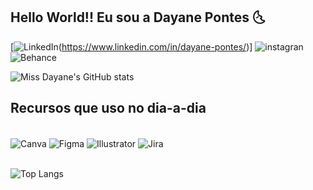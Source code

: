 ## Hello World!! Eu sou a Dayane Pontes 🌜

[![LinkedIn](https://img.shields.io/badge/LinkedIn-0077B5?style=for-the-badge&logo=linkedin&logoColor=white)(https://www.linkedin.com/in/dayane-pontes/)]
![instagran](https://img.shields.io/badge/Instagram-E4405F?style=for-the-badge&logo=instagram&logoColor=white)
![Behance](https://img.shields.io/badge/-Behance-blue?style=for-the-badge&logo=behance&logoColor=white)


![Miss Dayane's GitHub stats](https://github-readme-stats.vercel.app/api?username=MissDayane&show_icons=true&theme=dark)

## Recursos que uso no dia-a-dia

<div style="display: inline_block"> </br>
<img align="center" alt="Canva" src="https://img.shields.io/badge/Canva-%2300C4CC.svg?&style=for-the-badge&logo=Canva&logoColor=white"/>
<img align="center" alt="Figma" src="https://img.shields.io/badge/Figma-F24E1E?style=for-the-badge&logo=figma&logoColor=white"/>
<img align="center" alt="Illustrator" src="https://aleen42.github.io/badges/src/illustrator.svg"/>
<img align="center" alt="Jira" src="https://img.shields.io/badge/Jira-0052CC?style=for-the-badge&logo=Jira&logoColor=white"/>
</div>
</br>


![Top Langs](https://github-readme-stats.vercel.app/api/top-langs/?username=MissDayane&theme=blue-green)


